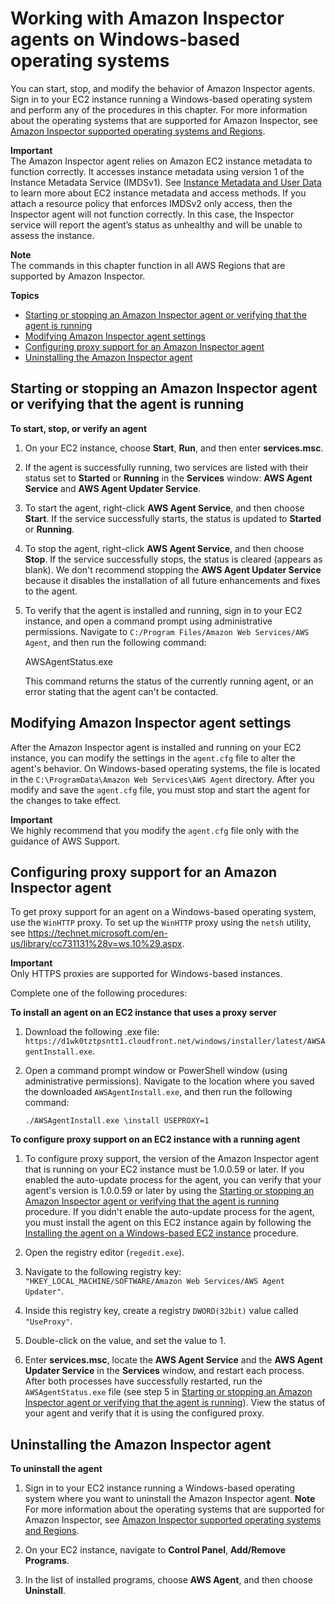# Working with Amazon Inspector agents on Windows\-based operating systems<a name="inspector_agents-on-win"></a>

You can start, stop, and modify the behavior of Amazon Inspector agents\. Sign in to your EC2 instance running a Windows\-based operating system and perform any of the procedures in this chapter\. For more information about the operating systems that are supported for Amazon Inspector, see [Amazon Inspector supported operating systems and Regions](inspector_supported_os_regions.md)\.

**Important**  
The Amazon Inspector agent relies on Amazon EC2 instance metadata to function correctly\. It accesses instance metadata using version 1 of the Instance Metadata Service \(IMDSv1\)\. See [Instance Metadata and User Data](https://docs.aws.amazon.com/AWSEC2/latest/UserGuide/ec2-instance-metadata.html) to learn more about EC2 instance metadata and access methods\. If you attach a resource policy that enforces IMDSv2 only access, then the Inspector agent will not function correctly\. In this case, the Inspector service will report the agent’s status as unhealthy and will be unable to assess the instance\.

**Note**  
The commands in this chapter function in all AWS Regions that are supported by Amazon Inspector\.

**Topics**
+ [Starting or stopping an Amazon Inspector agent or verifying that the agent is running](#stop-start-windows)
+ [Modifying Amazon Inspector agent settings](#inspector-agent-modify-settings)
+ [Configuring proxy support for an Amazon Inspector agent](#inspector-agent-proxy)
+ [Uninstalling the Amazon Inspector agent](#uninstall-windows)

## Starting or stopping an Amazon Inspector agent or verifying that the agent is running<a name="stop-start-windows"></a>

**To start, stop, or verify an agent**

1. On your EC2 instance, choose **Start**, **Run**, and then enter **services\.msc**\.

1. If the agent is successfully running, two services are listed with their status set to **Started** or **Running** in the **Services** window: **AWS Agent Service** and **AWS Agent Updater Service**\.

1. To start the agent, right\-click **AWS Agent Service**, and then choose **Start**\. If the service successfully starts, the status is updated to **Started** or **Running**\.

1. To stop the agent, right\-click **AWS Agent Service**, and then choose **Stop**\. If the service successfully stops, the status is cleared \(appears as blank\)\. We don't recommend stopping the **AWS Agent Updater Service** because it disables the installation of all future enhancements and fixes to the agent\.

1. To verify that the agent is installed and running, sign in to your EC2 instance, and open a command prompt using administrative permissions\. Navigate to `C:/Program Files/Amazon Web Services/AWS Agent`, and then run the following command:

   AWSAgentStatus\.exe

   This command returns the status of the currently running agent, or an error stating that the agent can't be contacted\.

## Modifying Amazon Inspector agent settings<a name="inspector-agent-modify-settings"></a>

After the Amazon Inspector agent is installed and running on your EC2 instance, you can modify the settings in the `agent.cfg` file to alter the agent's behavior\. On Windows\-based operating systems, the file is located in the `C:\ProgramData\Amazon Web Services\AWS Agent` directory\. After you modify and save the `agent.cfg` file, you must stop and start the agent for the changes to take effect\.

**Important**  
We highly recommend that you modify the `agent.cfg` file only with the guidance of AWS Support\.

## Configuring proxy support for an Amazon Inspector agent<a name="inspector-agent-proxy"></a>

To get proxy support for an agent on a Windows\-based operating system, use the `WinHTTP` proxy\. To set up the `WinHTTP` proxy using the `netsh` utility, see [https://technet\.microsoft\.com/en\-us/library/cc731131%28v=ws\.10%29\.aspx](https://technet.microsoft.com/en-us/library/cc731131%28v=ws.10%29.aspx)\.

**Important**  
Only HTTPS proxies are supported for Windows\-based instances\.

Complete one of the following procedures:

**To install an agent on an EC2 instance that uses a proxy server**

1. Download the following \.exe file: `https://d1wk0tztpsntt1.cloudfront.net/windows/installer/latest/AWSAgentInstall.exe`\.

1. Open a command prompt window or PowerShell window \(using administrative permissions\)\. Navigate to the location where you saved the downloaded `AWSAgentInstall.exe`, and then run the following command:

   `./AWSAgentInstall.exe \install USEPROXY=1`

**To configure proxy support on an EC2 instance with a running agent**

1. To configure proxy support, the version of the Amazon Inspector agent that is running on your EC2 instance must be 1\.0\.0\.59 or later\. If you enabled the auto\-update process for the agent, you can verify that your agent's version is 1\.0\.0\.59 or later by using the [Starting or stopping an Amazon Inspector agent or verifying that the agent is running](#stop-start-windows) procedure\. If you didn't enable the auto\-update process for the agent, you must install the agent on this EC2 instance again by following the [Installing the agent on a Windows\-based EC2 instance](inspector_installing-uninstalling-agents.md#install-windows) procedure\.

1. Open the registry editor \(`regedit.exe`\)\.

1. Navigate to the following registry key: `"HKEY_LOCAL_MACHINE/SOFTWARE/Amazon Web Services/AWS Agent Updater"`\.

1. Inside this registry key, create a registry `DWORD(32bit)` value called `"UseProxy"`\.

1. Double\-click on the value, and set the value to 1\.

1. Enter **services\.msc**, locate the **AWS Agent Service** and the **AWS Agent Updater Service** in the **Services** window, and restart each process\. After both processes have successfully restarted, run the `AWSAgentStatus.exe` file \(see step 5 in [Starting or stopping an Amazon Inspector agent or verifying that the agent is running](#stop-start-windows)\)\. View the status of your agent and verify that it is using the configured proxy\.

## Uninstalling the Amazon Inspector agent<a name="uninstall-windows"></a>

**To uninstall the agent**

1. Sign in to your EC2 instance running a Windows\-based operating system where you want to uninstall the Amazon Inspector agent\.
**Note**  
For more information about the operating systems that are supported for Amazon Inspector, see [Amazon Inspector supported operating systems and Regions](inspector_supported_os_regions.md)\.

1. On your EC2 instance, navigate to **Control Panel**, **Add/Remove Programs**\.

1. In the list of installed programs, choose **AWS Agent**, and then choose **Uninstall**\.
